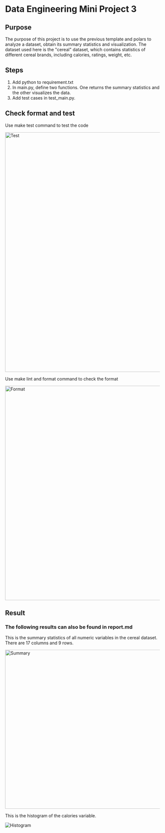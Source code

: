 # Data Engineering Mini Project 3
## Purpose
The purpose of this project is to use the previous template and polars to analyze a dataset, obtain its summary statistics and visualization. The dataset used here is the "cereal" dataset, which contains statistics of different cereal brands, including calories, ratings, weight, etc.
 
## Steps
1. Add python to requirement.txt
2. In main.py, define two functions. One returns the summary statistics and the other visualizes the data.
3. Add test cases in test_main.py.  

## Check format and test
Use make test command to test the code

<img width="778" alt="Test" src="https://github.com/nogibjj/KatherineT.DE.Mini-Project_3/assets/143833511/60b4bea6-4e4d-4a7d-ba87-ef0417c03c47">


Use make lint and format command to check the format

<img width="696" alt="Format" src="https://github.com/nogibjj/KatherineT.DE.Mini-Project_3/assets/143833511/7a1ec04f-6645-4ef5-80a0-296898f39d8b">


## Result
### The following results can also be found in report.md
This is the summary statistics of all numeric variables in the cereal dataset. There are 17 columns and 9 rows. 

<img width="516" alt="Summary" src="https://github.com/nogibjj/KatherineT.DE.Mini-Project_3/assets/143833511/d59fcc09-bc59-48de-84a8-7dbdb1fd5b7c">


This is the histogram of the calories variable. 

![Histogram](https://github.com/nogibjj/KatherineT.DE.Mini-Project_3/assets/143833511/8381891a-9b34-4531-8adb-deaa48b841cc)
